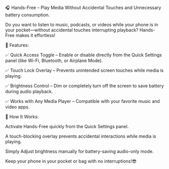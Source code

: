 🎧 Hands-Free – Play Media Without Accidental Touches and Unnecessary battery consumption.

Do you want to listen to music, podcasts, or videos while your phone is in your pocket—without accidental touches interrupting playback? Hands-Free  makes it effortless!

🚀 Features:

✅ Quick Access Toggle – Enable or disable directly from the Quick Settings panel (like Wi-Fi, Bluetooth, or Airplane Mode).

✅ Touch Lock Overlay – Prevents unintended screen touches while media is playing.

✅ Brightness Control – Dim or completely turn off the screen to save battery during audio playback.

✅ Works with Any Media Player – Compatible with your favorite music and video apps.

🎯 How It Works:

Activate Hands-Free quickly from the Quick Settings panel.

A touch-blocking overlay prevents accidental interactions while media is playing.

Simply Adjust brightness manually for battery-saving audio-only mode.

Keep your phone in your pocket or bag with no interruptions!😎
